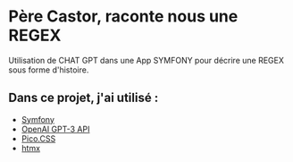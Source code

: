# Père Castor, raconte nous une REGEX

Utilisation de CHAT GPT dans une App SYMFONY pour décrire une REGEX sous forme d'histoire.

## Dans ce projet, j'ai utilisé :

* [Symfony](http://www.dropwizard.io/1.0.2/docs/)
* [OpenAI GPT-3 API](https://maven.apache.org/)
* [Pico.CSS](https://picocss.com/)
* [htmx](https://htmx.org/)